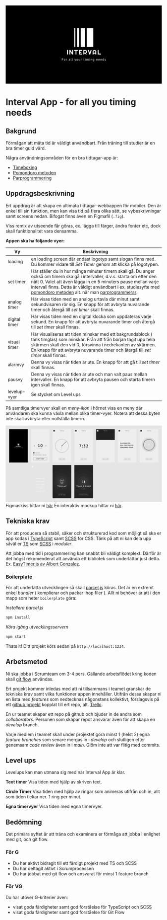 ![poster](./poster.png)
# Interval App - for all you timing needs

## Bakgrund
Förmågan att mäta tid är väldigt användbart. Från träning till studier är en bra timer guld värd.

Några användningsområden för en bra tidtagar-app är:

- [Timeboxing](https://medium.com/dreimannzelt-adventures/7-secrets-to-master-timeboxing-66a744ea9175)
- [Pomondoro metoden](https://www.metodbanken.se/post/pomodorometoden)
- [Parprogrammering](https://sv.wikipedia.org/wiki/Parprogrammering)


## Uppdragsbeskrivning
Ert uppdrag är att skapa en ultimata tidtagar-webbappen för mobiler. Den är enkel till sin funktion, men kan visa tid på flera olika sätt, se vybeskrivningar samt screens nedan. Bifogat finns även en Figmafil (```.fig```). 

Viss remix av utseende får göras, ex. lägga till färger, ändra fonter etc, dock skall funktionalitet vara densamma.


**Appen ska ha följande vyer:**

|Vy|Beskrivning|
|---|---|
|loading|en loading screen där endast logotyp samt slogan finns med. Du kommer vidare till *Set Timer* genom att klicka på logotypen.|
|set timer|Här ställer du in hur många minuter timern skall gå. Du anger också om timern ska gå i intervaller, d.v.s. starta om efter den nått 0. Valet att även lägga in en 5 minuters pause mellan varje intervall finns. Detta är väldigt användbart i ex. studiesyfte med [pomondoro metoden](https://www.metodbanken.se/post/pomodorometoden) alt. när man [parprogrammerar](https://sv.wikipedia.org/wiki/Parprogrammering). |
|analog timer|Här visas tiden med en analog urtavla där minut samt sekundvisaren rör sig. En knapp för att avbryta nuvarande timer och återgå till *set timer* skall finnas.|
|digital timer|Här visas tiden med en digital klocka som uppdateras varje sekund. En knapp för att avbryta nuvarande timer och återgå till *set timer* skall finnas.|
|visual timer|Här visualiseras att tiden minskar med ett bakgrundsblock ( tänk timglas) som minskar. Från att från början tagit upp hela skärmen skall den vid 0, försvinna i nedrekanten av skärmen. En knapp för att avbryta nuvarande timer och återgå till *set timer* skall finnas.|
|alarmvy|Denna vy visas när tiden är ute. En knapp för att gå till *set timer* skall finnas.|
|pausvy|Denna vy visas när tiden är ute och man valt paus mellan intervaller. En knapp för att avbryta pausen och starta timern igen skall finnas.|
|levelup-vyer|Se stycket om Level ups|

På samtliga timervyer skall en *meny-ikon* i hörnet visa en meny där användaren ska kunna växla mellan olika timer-vyer. Notera att dessa byten inte skall avbryta eller nollställa timern.

![screens](screens.png)
Figmaskiss hittar ni [här](https://www.figma.com/file/AerBB2Yx3IiT9iL8U8akVR/Interval-app-1.0?node-id=23%3A176)
En interaktiv mockup hittar ni [här](https://www.figma.com/proto/AerBB2Yx3IiT9iL8U8akVR/Interval-app-1.0?node-id=23%3A176&scaling=scale-down&page-id=23%3A3).

## Tekniska krav
För att producera så stabil, säker och strukturerad kod som möjligt så ska er app kodas i [TypeScript](https://www.typescriptlang.org/) samt [SCSS](https://sass-lang.com/) för CSS. Tänk på att ni kan dela upp såväl er [TS](https://www.typescriptlang.org/docs/handbook/modules.html) som [SCSS](https://sass-lang.com/guide) i *moduler*.

Att jobba med tid i programmering kan snabbt bli väldigt komplext. Därför är det högst rekomenderat att använda ett bibliotek som underlättar just detta. Ex. [EasyTimer.js av Albert Gonzalez](https://albert-gonzalez.github.io/easytimer.js/).

### Boilerplate
För att underlätta utvecklingen så skall [parcel.js](https://parceljs.org/) köras. Det är en extremt enkel *bundler* ( komplierar och packar ihop filer ). Allt ni behöver är att i den mapp som heter ```boilerplate``` göra:

*Installera parcel.js*
```bash
npm install
```
*Köra igång utvecklingsservern*
```bash
npm start
```

Thats it! Ditt projekt körs sedan på ```http://localhost:1234```.


## Arbetsmetod
Ni ska jobba i Scrumteam om 3-4 pers. Gällande arbetsflödet kring koden skall [git flow](https://www.atlassian.com/git/tutorials/comparing-workflows/gitflow-workflow) användas.

Ert projekt kommer inledas med att ni tillsammans i teamet granskar de tekniska krav samt vilka funktioner appen innehåller. Utifrån dessa skapar ni en lista med *features* som nedtecknas någonstans kollektivt, förslagsvis på ett [github projekt](https://github.com/features/project-management/) kopplat till ert repo, alt. [Trello](https://trello.com/).

En ur teamet skapar ett repo på github och bjuder in de andra som *collaborators*. Personen som skapar repot ansvarar även för att skapa en *develop* branch.

Varje medlem i teamet skall under projektet göra minst 1 (helst 2) egna *feature branches* som senare mergas in i *develop* och slutligen efter genemsam *code review* även in i *main*. Glöm inte att var flitig med commits.


## Level ups
Levelups kan man utmana sig med när Interval App är klar.

**Text timer**
Visa tiden med hjälp av skriven text.

**Circle Timer**
Visa tiden med hjälp av ringar som animeras utifrån och in, allt som tiden tickar ner. 1 ring per minut.

**Egna timervyer**
Visa tiden med egna timervyer.

## Bedömning
Det primära syftet är att träna och examinera er förmåga att jobba i enlighet med git, och git flow.

### För G
- Du har aktivt bidragit till ett färdigt projekt med TS och SCSS
- Du har deltagit aktivt i Scrumprocessen
- Du har jobbat med git flow och ansvarat för minst 1 feature branch

### För VG
Du har utöver G-kriterier även:
- visat goda färdigheter samt god förståelse för TypeScript och SCSS
- visat goda färdigheter samt god förståelse för Git Flow
